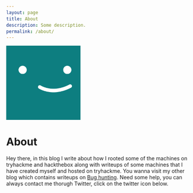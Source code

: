 ```yaml
---
layout: page
title: About
description: Some description.
permalink: /about/
---
```


<img class="img-rounded" src="/assets/img/uploads/profile.png" alt="cirius" width="200">

# About

Hey there, in this blog I write about how I rooted some of the machines on tryhackme and hackthebox along with writeups of some machines that I have created myself and hosted on tryhackme.
You wanna visit my other blog which contains writeups on <a href=https://cirius.medium.com>Bug hunting</a>. Need some help, you can always contact me thorugh Twitter, click on the twitter icon below.
